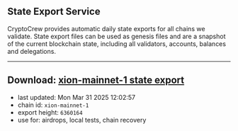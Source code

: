 ## State Export Service
CryptoCrew provides automatic daily state exports for all chains we validate. State export files can be used as genesis files and are a snapshot of the current blockchain state, including all validators, accounts, balances and delegations.

---
**Download: [xion-mainnet-1 state export](https://dl-eu2.ccvalidators.com/SERVICE/xion/xion-mainnet-1_export_6360164.json)**
---

- last updated: Mon Mar 31 2025 12:02:57
- chain id: `xion-mainnet-1`
- export height: `6360164`
- use for: airdrops, local tests, chain recovery
